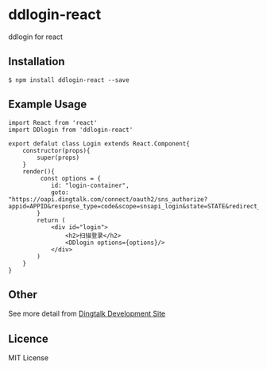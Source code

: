 # ddlogin-react
ddlogin for react

## Installation
```
$ npm install ddlogin-react --save
```
## Example Usage
```
import React from 'react'
import DDlogin from 'ddlogin-react'

export defalut class Login extends React.Component{
    constructor(props){
        super(props)
    }
    render(){
         const options = {
            id: "login-container",
            goto: "https://oapi.dingtalk.com/connect/oauth2/sns_authorize?appid=APPID&response_type=code&scope=snsapi_login&state=STATE&redirect_uri=REDIRECT_URI"
        }
        return (
            <div id="login">
                <h2>扫描登录</h2>
                <DDlogin options={options}/>
            </div>
        )
    }
}

```

## Other

See more detail from [Dingtalk Development Site](https://open-doc.dingtalk.com/docs/doc.htm?spm=a219a.7629140.0.0.UvUAFG&treeId=168&articleId=104882&docType=1)

## Licence
MIT License